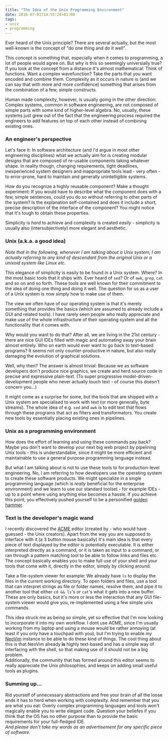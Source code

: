 ```yaml
---
title: "The Idea of the Unix Programming Environment"
date: 2016-07-01T14:55:24+01:00
tags:
- unix
- programming
---
```


Ever heard of the Unix principle? There are several actually, but the most well-known is the concept of "do one thing and do it well".

<!--more-->

This concept is something that, especially when it comes to programming, a lot of people would agree on. But why is this so seemingly universially true?<br/>
If you look at the concept from a distance it's almost mathematical: Think of functions. Want a complex wavefunction? Take the parts that you want encoded and combine them. Complexity as it occurs in nature is (and we can say that with more and more confidence) something that arises from the combination of a few, simple constructs.

Human made complexity, however, is usually going in the other direction: Complex systems, common in software engineering, are not composed of simple parts with some kind of higher-level algebra. No, usually, these systems just grew out of the fact that the engineering process required the engineers to add features on top of each other instead of combining existing ones.

### An engineer's perspective

Let's face it: In software architecture (and I'd argue in most other engineering disciplines) what we actually aim for is creating modular designs that are composed of re-usable components taking whatever shape. In reality though, changing requirements, tight deadlines, inexperienced system designers and inappropriate tools lead - very often - to error-prone, hard to maintain and generally unintelligible systems.

How do you recognize a highly reusable component? Make a thought experiment: If you would have to describe what the component does with a few, simple sentences, could you do so without referring to other parts of the system? Is the explanation self-contained and does it include a short, precise description of the interface of the component? You might notice that it's tough to obtain these properties.

Simplicity is _hard_ to achieve and complexity is created _easily_ - simplicity is usually also (intersubjectively) more elegant and aesthetic.

### Unix (a.k.a. a good idea)

_Note that in the following, whenever I am talking about a Unix system, I am actually referring to any kind of descendant from the original Unix or a unixoid system like Linux etc._

This elegance of simplicity is easily to be found in a Unix system. Where? In the most basic tools that it ships with. Ever heard of `sed`? Or of `awk`, `grep`, `cat` and so on and so forth. These tools are well known for their commitment to the idea of doing one thing and doing it well. The question for us as a user of a Unix system is now simply how to make use of them.

The view we often have of our operating system is that it's merely something that provides the basics (which are assumed to already include a GUI and related tools). I have rarely seen people who really appreciate and make use of the whole infrastructure of their operating system and all the functionality that it comes with.

Why would you want to do that? After all, we are living in the 21st century - there are nice GUI IDEs filled with magic and automating away your brain almost entirely. Who on earth would ever want to go back to text-based programs? It seems not only counter-productive in nature, but also really damaging the evolution of graphical solutions.

Well, why then? The answer is almost trivial: Because we as software developers don't produce nice graphics, we create and herd source code in precise and expressive plain-text. (To super progressive model-driven-development people who never actually touch text - of course this doesn't concern you...)

It might come as a surprise for some, but the tools that are shipped with a Unix system are specialised to work with text (or more generally, byte streams). The whole idea of e.g. `sed` and `awk` is to edit text that flows through these programs that act as filters and transformators. You create new tools by essentially placing existing ones in pipelines.

### Unix as a programming environment

How does the effort of learning and using these commands pay back? Maybe you don't want to develop your next big web project by pipelining Unix tools - this is understandable, since it might be more efficient and maintainable to use a general purpose programming language instead.

But what I am talking about is not to use these tools to for production-level engineering. No, I am referring to how developers use the operating system to create these software products. We might specialize in a single programming language (which is _really_ beneficial for the enterprise environment) and we learn to use our standard toolset - for example IDEs - up to a point where using anything else becomes a hassle. If you achieve this point, you effectively pushed yourself to be a personified [golden hammer](https://en.wikipedia.org/wiki/Law_of_the_instrument).

### Text is the developer's magic wand

I recently discovered the [ACME](http://acme.cat-v.org/) editor (created by - who would have guessed - the Unix creators). Apart from the way you are supposed to interface with it (a 3 button mouse basically) it's main idea is that every piece of text displayed by the editor is potentially executable. It is either interpreted directly as a command, or it is taken as input to a command, or ran through a pattern matching tool to be able to follow links and files etc.<br/>
The concept basically enables you to make full use of your shell and your tools that come with it, directly in the editor, simply by clicking around.

Take a file-system viewer for example: We already have `ls` to display the files in the current working directory. To open folders and files, use a tool that can interpret strings as file or folder names, resolve them, and pipe it to another tool that either `cd && ls`'s or `cat`'s what it gets into a new buffer.<br/>
These are only basics, but it's more or less the interaction that any GUI file-system viewer would give you, re-implemented using a few simple unix commands.

This idea struck me as being so simple, yet so effective that I'm now looking to incorporate it into my own workflow. I dont use ACME, since I'm usually working from my laptop and using a mouse would be rather annoying (at least if you only have a touchpad with you), but I'm trying to enable my [NeoVim](https://neovim.io/) instance to be able to do these kind of things. The cool thing about this is that NeoVim already **is** highly text-based and has a simple way of interfacing with the shell, so that making use of it should not be a big problem.<br/>
Additionally, the community that has formed around this editor seems to really appreciate the Unix philosophies, and keeps on adding small useful tools as plugins.

### Summing up...

Rid yourself of unnecessary abstractions and free your brain of all the loose ends it has to herd when working with complexity. And remember that you are what you eat: Overly complex programming languages and tools won't magically enable you to write elegant code. Question your beliefes if you think that the OS has no other purpose than to provide the basic requirements for your full-fledged IDE.<br/>
_And please don't take my words as an advertisement for any specific piece of software._
